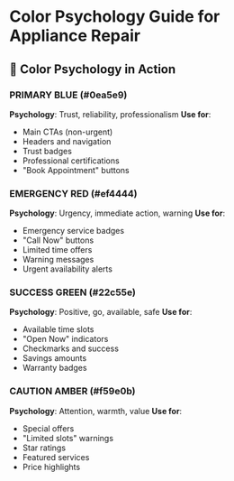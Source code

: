 # Color Psychology Guide for Appliance Repair

## 🎨 Color Psychology in Action

### PRIMARY BLUE (#0ea5e9)
**Psychology**: Trust, reliability, professionalism
**Use for**:
- Main CTAs (non-urgent)
- Headers and navigation
- Trust badges
- Professional certifications
- "Book Appointment" buttons

### EMERGENCY RED (#ef4444)
**Psychology**: Urgency, immediate action, warning
**Use for**:
- Emergency service badges
- "Call Now" buttons
- Limited time offers
- Warning messages
- Urgent availability alerts

### SUCCESS GREEN (#22c55e)
**Psychology**: Positive, go, available, safe
**Use for**:
- Available time slots
- "Open Now" indicators
- Checkmarks and success
- Savings amounts
- Warranty badges

### CAUTION AMBER (#f59e0b)
**Psychology**: Attention, warmth, value
**Use for**:
- Special offers
- "Limited slots" warnings
- Star ratings
- Featured services
- Price highlights
